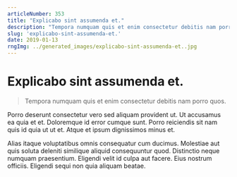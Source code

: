 ```yaml
---
articleNumber: 353
title: "Explicabo sint assumenda et."
description: "Tempora numquam quis et enim consectetur debitis nam porro quos."
slug: 'explicabo-sint-assumenda-et.'
date: 2019-01-13
rngImg: ../generated_images/explicabo-sint-assumenda-et..jpg
---
```


# Explicabo sint assumenda et.

> Tempora numquam quis et enim consectetur debitis nam porro quos.

Porro deserunt consectetur vero sed aliquam provident ut. Ut accusamus ea quia et et. Doloremque id error cumque sunt. Porro reiciendis sit nam quis id quia ut ut et. Atque et ipsum dignissimos minus et.
 Alias itaque voluptatibus omnis consequatur cum ducimus. Molestiae aut quis soluta deleniti similique aliquid consequuntur quod. Distinctio neque numquam praesentium. Eligendi velit id culpa aut facere. Eius nostrum officiis. Eligendi sequi non quia aliquam beatae.
